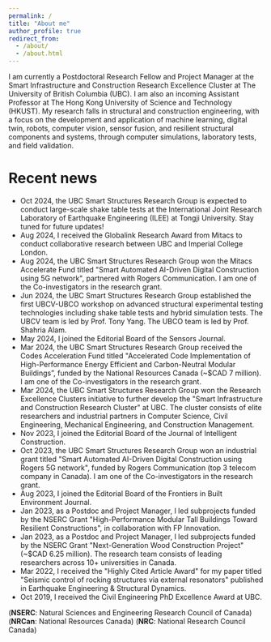 ```yaml
---
permalink: /
title: "About me"
author_profile: true
redirect_from: 
  - /about/
  - /about.html
---
```


I am currently a Postdoctoral Research Fellow and Project Manager at the Smart Infrastructure and Construction Research Excellence Cluster at The University of  British Columbia (UBC). I am also an incoming Assistant Professor at The Hong Kong University of Science and Technology (HKUST). My research falls in structural and construction engineering, with a focus on the development and application of machine learning, digital twin, robots, computer vision, sensor fusion, and resilient structural components and systems, through computer simulations, laboratory tests, and field validation.

<!---Comment go here. This is the front page of a website that is powered by the [Academic Pages template](https://github.com/academicpages/academicpages.github.io) and hosted on GitHub pages. [GitHub pages](https://pages.github.com) is a free service in which websites are built and hosted from code and data stored in a GitHub repository, automatically updating when a new commit is made to the respository. This template was forked from the [Minimal Mistakes Jekyll Theme](https://mmistakes.github.io/minimal-mistakes/) created by Michael Rose, and then extended to support the kinds of content that academics have: publications, talks, teaching, a portfolio, blog posts, and a dynamically-generated CV. You can fork [this repository](https://github.com/academicpages/academicpages.github.io) right now, modify the configuration and markdown files, add your own PDFs and other content, and have your own site for free, with no ads! An older version of this template powers my own personal website at [stuartgeiger.com](http://stuartgeiger.com), which uses [this Github repository](https://github.com/staeiou/staeiou.github.io).-->


Recent news
======
* Oct 2024, the UBC Smart Structures Research Group is expected to conduct large-scale shake table tests at the International Joint Research Laboratory of Earthquake Engineering (ILEE) at Tongji University. Stay tuned for future updates!
* Aug 2024, I received the Globalink Research Award from Mitacs to conduct collaborative research between UBC and Imperial College London.
* Aug 2024, the UBC Smart Structures Research Group won the Mitacs Accelerate Fund titled "Smart Automated AI-Driven Digital Construction using 5G network", partnered with Rogers Communication. I am one of the Co-investigators in the research grant.
* Jun 2024, the UBC Smart Structures Research Group established the first UBCV-UBCO workshop on advanced structural experimental testing technologies including shake table tests and hybrid simulation tests. The UBCV team is led by Prof. Tony Yang. The UBCO team is led by Prof. Shahria Alam.
* May 2024, I joined the Editorial Board of the Sensors Journal.
* Mar 2024, the UBC Smart Structures Research Group received the Codes Acceleration Fund titled "Accelerated Code Implementation of High-Performance Energy Efficient and Carbon-Neutral Modular Buildings”, funded by the National Resources Canada (~$CAD 7 million). I am one of the Co-investigators in the research grant.
* Mar 2024, the UBC Smart Structures Research Group won the Research Excellence Clusters initiative to further develop the "Smart Infrastructure and Construction Research Cluster" at UBC. The cluster consists of elite researchers and industrial partners in Computer Science, Civil Engineering, Mechanical Engineering, and Construction Management.
* Nov 2023, I joined the Editorial Board of the Journal of Intelligent Construction.
* Oct 2023, the UBC Smart Structures Research Group won an industrial grant titled "Smart Automated AI-Driven Digital Construction using Rogers 5G network", funded by Rogers Communication (top 3 telecom company in Canada). I am one of the Co-investigators in the research grant.
* Aug 2023, I joined the Editorial Board of the Frontiers in Built Environment Journal.
* Jan 2023, as a Postdoc and Project Manager, I led subprojects funded by the NSERC Grant "High-Performance Modular Tall Buildings Toward Resilient Constructions", in collaboration with FP Innovation.
* Jan 2023, as a Postdoc and Project Manager, I led subprojects funded by the NSERC Grant "Next-Generation Wood Construction Project"(~$CAD 6.25 million). The research team consists of leading researchers across 10+ universities in Canada.
* Mar 2022, I received the "Highly Cited Article Award" for my paper titled "Seismic control of rocking structures via external resonators" published in Earthquake Engineering & Structural Dynamics.
* Oct 2019, I received the Civil Engineering PhD Excellence Award at UBC.

(__NSERC__: Natural Sciences and Engineering Research Council of Canada)
(__NRCan__: National Resources Canada)
(__NRC__: National Research Council Canada)



